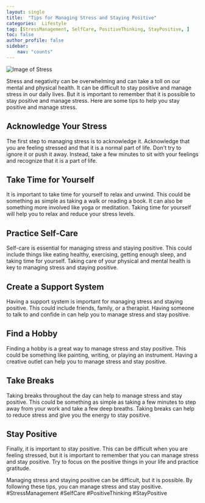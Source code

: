 ```yaml
---
layout: single
title:  "Tips for Managing Stress and Staying Positive"
categories:  Lifestyle
tag: [StressManagement, SelfCare, PositiveThinking, StayPositive, ]
toc: false
author_profile: false
sidebar:
    nav: "counts"
---
```

    
![Image of Stress](https://images.pexels.com/photos/164595/pexels-photo-164595.jpeg?auto=compress&cs=tinysrgb&dpr=2&h=750&w=1260)

Stress and negativity can be overwhelming and can take a toll on our mental and physical health. It can be difficult to stay positive and manage stress in our daily lives. But it is important to remember that it is possible to stay positive and manage stress. Here are some tips to help you stay positive and manage stress.

## Acknowledge Your Stress

The first step to managing stress is to acknowledge it. Acknowledge that you are feeling stressed and that it is a normal part of life. Don't try to ignore it or push it away. Instead, take a few minutes to sit with your feelings and recognize that it is a part of life.

## Take Time for Yourself

It is important to take time for yourself to relax and unwind. This could be something as simple as taking a walk or reading a book. It can also be something more involved like yoga or meditation. Taking time for yourself will help you to relax and reduce your stress levels.

## Practice Self-Care

Self-care is essential for managing stress and staying positive. This could include things like eating healthy, exercising, getting enough sleep, and taking time for yourself. Taking care of your physical and mental health is key to managing stress and staying positive.

## Create a Support System

Having a support system is important for managing stress and staying positive. This could include friends, family, or a therapist. Having someone to talk to and confide in can help you to manage stress and stay positive.

## Find a Hobby

Finding a hobby is a great way to manage stress and stay positive. This could be something like painting, writing, or playing an instrument. Having a creative outlet can help you to manage stress and stay positive.

## Take Breaks

Taking breaks throughout the day can help to manage stress and stay positive. This could be something as simple as taking a few minutes to step away from your work and take a few deep breaths. Taking breaks can help to reduce stress and give you the energy to stay positive.

## Stay Positive

Finally, it is important to stay positive. This can be difficult when you are feeling stressed, but it is important to remember that you can manage stress and stay positive. Try to focus on the positive things in your life and practice gratitude.

Managing stress and staying positive can be difficult, but it is possible. By following these tips, you can manage stress and stay positive. #StressManagement #SelfCare #PositiveThinking #StayPositive
